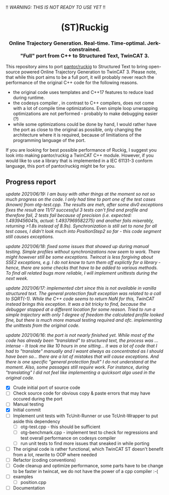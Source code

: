 !! *WARNING: THIS IS NOT READY TO USE YET* !!

<div align="center">
  <h1 align="center">(ST)Ruckig</h1>
  <h3 align="center">
    Online Trajectory Generation. Real-time. Time-optimal. Jerk-constrained.<br/>
    "Full" port from C++ to Structured Text, TwinCAT 3.
  </h3>
</div>

This repository aims to port [pantor/ruckig](https://github.com/pantor/ruckig) to Structured Text to bring open-source powered Online
Trajectory Generation to TwinCAT 3. Please note, that while this port aims to be a full port, it will probably never reach the performance 
of the original C++ code for the following reasons. 
- the original code uses templates and C++17 features to reduce load during runtime. 
- the codesys compiler , in contrast to C++ compilers, does not come with a lot of compile time optimizations. Even simple loop unwrapping optimizations are not performed - probably to make debugging easier (?)
- while some optimizations could be done by hand, I would rather have the port as close to the original as possible, only changing the architecture where it is required, because of limitiations of the programming language of the port.

If you are looking for best possible performance of Ruckig, I suggest you look into making pantor/ruckig a TwinCAT C++ module. However,
if you would like to use a library that is implemented in a IEC 61131-3 conform language, this port of pantor/ruckig might be for you.

## Progress report
*update 2021/06/19: I am busy with other things at the moment so not so much progress on the code. I only had time to port one of the test cases (*known*) from otg-test.cpp. The results are *meh*, after some div0 exceptions fixes the result are 11/17 successful 3 tests can't find and profile and therefore fail, 2 tests fail because of precision (i.e. expected: 1.4939456041s, actual: 1.4937969582275) and another fails miserably, returning >1.8s instead of 8.9s).
Synchronization is still set to none for all test cases, I didn't look much into PositionStep2 so far - this code segment still causes exceptions.*

*update 2021/06/18: fixed some issues that showed up during manual testing. Simple profiles without synchronizations now seem to work. There might however still be some exceptions. Twincat is less forgiving about SSE2 exceptions, e.g. I do not know to turn them off explictly for a library - hence, there are some checks that have to be added to various methods. To find all related bugs more reliable, I will implement unittests during the next week.*

*update 2021/06/17: implemented cbrt since this is not available in vanilla structured text. The *general protection fault* exception was related to a call to SQRT(-1). While the C++ code seems to return NaN for this, TwinCAT instead brings this exception. It was a bit tricky to find, because the debugger stopped at a different location for some reason. Tried to run a simple trajectory with only 1 degree of freedom the calculated profile looked fine, but there is much more manual testing required and ofc. implementing the unittests from the original code.*

*update 2021/06/16: the port is not nearly finished yet. While most of the code has already been "translated" to structured text, the process was ... intense - It took me like 10 hours in one sitting... it was a lot of code that I had to "translate" manually and I wasnt always as concentrated as I should have been so... there are a lot of mistakes that will cause exceptions. And there is one specific "general protection fault" I do not understand at the moment. Also, some passages still require work. For instance, during "translating" I did not feel like implementing a quicksort algo used in the original code.*

- [x] Crude initial port of source code
- [ ] Check source code for obvious copy & paste errors that may have occured during the port
- [ ] Manual testing
- [x] Initial commit
- [ ] Implement unit tests with TcUnit-Runner or use TcUnit-Wrapper to put aside this dependency
    - [ ] otg-test.cpp - this should be sufficient
    - [ ] otg-benchmark.cpp - implement test to check for regressions and test overall performance on codesys compiler 
    - [ ] run unit tests to find more issues that sneaked in while porting
- [ ] The original code is rather functional, which TwinCAT ST doesn't benefit from a lot, rewrite to OOP where needed
- [ ] Refactor (coding conventions)
- [ ] Code cleanup and optimize performance, some parts have to be change to be faster in twincat, we do not have the power of a cpp compiler :-(
- [ ] examples
  - [ ] position.cpp
- [ ] Documentation

